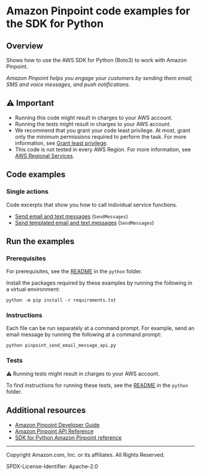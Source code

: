 <!--Generated by WRITEME on 2023-03-27 23:24:30.720321 (UTC)-->
# Amazon Pinpoint code examples for the SDK for Python

## Overview

Shows how to use the AWS SDK for Python (Boto3) to work with Amazon Pinpoint.

<!--custom.overview.start-->
<!--custom.overview.end-->

*Amazon Pinpoint helps you engage your customers by sending them email, SMS and voice messages, and push notifications.*

## ⚠ Important

* Running this code might result in charges to your AWS account.
* Running the tests might result in charges to your AWS account.
* We recommend that you grant your code least privilege. At most, grant only the minimum permissions required to perform the task. For more information, see [Grant least privilege](https://docs.aws.amazon.com/IAM/latest/UserGuide/best-practices.html#grant-least-privilege).
* This code is not tested in every AWS Region. For more information, see [AWS Regional Services](https://aws.amazon.com/about-aws/global-infrastructure/regional-product-services).

<!--custom.important.start-->
<!--custom.important.end-->

## Code examples
### Single actions

Code excerpts that show you how to call individual service functions.

* [Send email and text messages](pinpoint_send_email_message_api.py#L11) (`SendMessages`)
* [Send templated email and text messages](pinpoint_send_templated_email_message.py#L11) (`SendMessages`)

## Run the examples

### Prerequisites


For prerequisites, see the [README](../../README.md#Prerequisites) in the `python` folder.


Install the packages required by these examples by running the following in a virtual environment:

```
python -m pip install -r requirements.txt
```


<!--custom.prerequisites.start-->
<!--custom.prerequisites.end-->

### Instructions


<!--custom.instructions.start-->
Each file can be run separately at a command prompt. For example, send an email message
by running the following at a command prompt:

```
python pinpoint_send_email_message_api.py
```  
<!--custom.instructions.end-->


### Tests

⚠ Running tests might result in charges to your AWS account.


To find instructions for running these tests, see the [README](../../README.md#Tests)
in the `python` folder.



<!--custom.tests.start-->
<!--custom.tests.end-->

## Additional resources

* [Amazon Pinpoint Developer Guide](https://docs.aws.amazon.com/pinpoint/latest/developerguide/welcome.html)
* [Amazon Pinpoint API Reference](https://docs.aws.amazon.com/pinpoint/latest/apireference/welcome.html)
* [SDK for Python Amazon Pinpoint reference](https://boto3.amazonaws.com/v1/documentation/api/latest/reference/services/pinpoint.html)

<!--custom.resources.start-->
<!--custom.resources.end-->

---

Copyright Amazon.com, Inc. or its affiliates. All Rights Reserved.

SPDX-License-Identifier: Apache-2.0